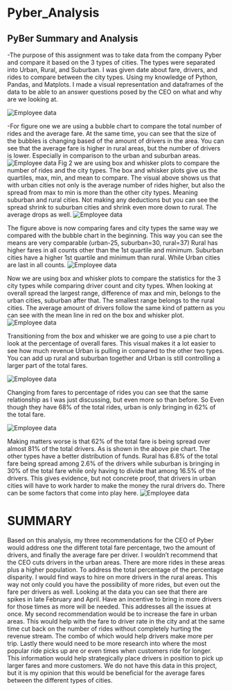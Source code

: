 # Pyber_Analysis
## PyBer Summary and Analysis
-The purpose of this assignment was to take data from the company Pyber and compare it based on the 3 types of cities. The types were separated into Urban, Rural, and Suburban. I was given date about fare, drivers, and rides to compare between the city types. Using my knowledge of Python, Pandas, and Matplots. I made a visual representation and dataframes of the data to be able to an answer questions posed by the CEO on what and why are we looking at.

 ![Employee data](https://github.com/Labinowiczandrzej/Pyber_Analysis/blob/main/analysis/Fig1.png)
 
-For figure one we are using a bubble chart to compare the total number of rides and the average fare. At the same time, you can see that the size of the bubbles is changing based of the amount of drivers in the area. You can see that the average fare is higher in rural areas, but the number of drivers is lower. Especially in comparison to the urban and suburban areas.
 ![Employee data](https://github.com/Labinowiczandrzej/Pyber_Analysis/blob/main/analysis/Fig2.png)
Fig 2 we are using box and whisker plots to compare the number of rides and the city types. The box and whisker plots give us the quartiles, max, min, and mean to compare. The visual above shows us that with urban cities not only is the average number of rides higher, but also the spread from max to min is more than the other city types. Meaning suburban and rural cities. Not making any deductions but you can see the spread shrink to suburban cities and shrink even more down to rural. The average drops as well. 
 ![Employee data](https://github.com/Labinowiczandrzej/Pyber_Analysis/blob/main/analysis/Fig3.png)
 
The figure above is now comparing fares and city types the same way we compared with the bubble chart in the beginning. This way you can see the means are very comparable (urban-25, suburban=30, rural=37) Rural has higher fares in all counts other than the 1st quartile and minimum. Suburban cities have a higher 1st quartile and minimum than rural. While Urban cities are last in all counts. 
 ![Employee data](https://github.com/Labinowiczandrzej/Pyber_Analysis/blob/main/analysis/Fig4.png)
 
Now we are using box and whisker plots to compare the statistics for the 3 city types while comparing driver count and city types. When looking at overall spread the largest range, difference of max and min, belongs to the urban cities, suburban after that. The smallest range belongs to the rural cities. The average amount of drivers follow the same kind of pattern as you can see with the mean line in red on the box and whisker plot. 
 ![Employee data](https://github.com/Labinowiczandrzej/Pyber_Analysis/blob/main/analysis/Fig5.png)
 
Transitioning from the box and whisker we are going to use a pie chart to look at the percentage of overall fares. This visual makes it a lot easier to see how much revenue Urban is pulling in compared to the other two types. You can add up rural and suburban together and Urban is still controlling a larger part of the total fares. 

 ![Employee data](https://github.com/Labinowiczandrzej/Pyber_Analysis/blob/main/analysis/Fig6.png)
 
Changing from fares to percentage of rides you can see that the same relationship as I was just discussing, but even more so than before. So Even though they have 68% of the total rides, urban is only bringing in 62% of the total fare. 

![Employee data](https://github.com/Labinowiczandrzej/Pyber_Analysis/blob/main/analysis/Fig7.png)
 
Making matters worse is that 62% of the total fare is being spread over almost 81% of the total drivers. As is shown in the above pie chart. The other types have a better distribution of funds. Rural has 6.8% of the total fare being spread among 2.6% of the drivers while suburban is bringing in 30% of the total fare while only having to divide that among 16.5% of the drivers. This gives evidence, but not concrete proof, that drivers in urban cities will have to work harder to make the money the rural drivers do. There can be some factors that come into play here.
![Employee data](https://github.com/Labinowiczandrzej/Pyber_Analysis/blob/main/analysis/Challangefig.png)

# SUMMARY
 
Based on this analysis, my three recommendations for the CEO of Pyber would address one the different total fare percentage, two the amount of drivers, and finally the average fare per driver. I wouldn’t recommend that the CEO cuts drivers in the urban areas. There are more rides in these areas plus a higher population. To address the total percentage of the percentage disparity. I would find ways to hire on more drivers in the rural areas. This way not only could you have the possibility of more rides, but even out the fare per drivers as well. Looking at the data you can see that there are spikes in late February and April. Have an incentive to bring in more drivers for those times as more will be needed. This addresses all the issues at once.
	My second recommendation would be to increase the fare in urban areas. This would help with the fare to driver rate in the city and at the same time cut back on the number of rides without completely hurting the revenue stream. The combo of which would help drivers make more per trip. 
Lastly there would need to be more research into where the most popular ride picks up are or even times when customers ride for longer. This information would help strategically place drivers in position to pick up larger fares and more customers. We do not have this data in this project, but it is my opinion that this would be beneficial for the average fares between the different types of cities.
